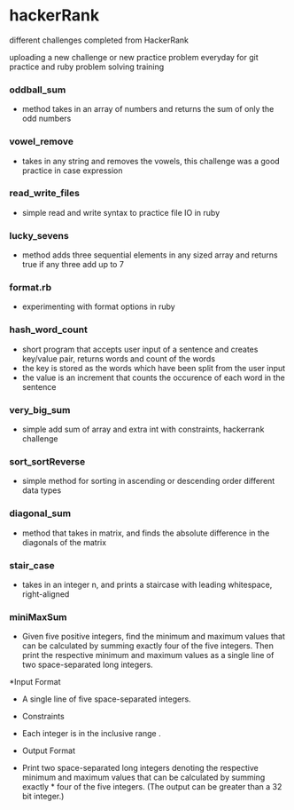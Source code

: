 # hackerRank
different challenges completed from HackerRank

uploading a new challenge or new practice problem everyday for git practice and ruby problem solving training

### oddball_sum
* method takes in an array of numbers and returns the sum of only the odd numbers


### vowel_remove
* takes in any string and removes the vowels, this challenge was a good practice in case expression

### read_write_files
* simple read and write syntax to practice file IO in ruby

### lucky_sevens
* method adds three sequential elements in any sized array and returns true if any three add up to 7

### format.rb
* experimenting with format options in ruby

### hash_word_count
* short program that accepts user input of a sentence and creates key/value pair, returns words and count of the words
* the key is stored as the words which have been split from the user input
* the value is an increment that counts the occurence of each word in the sentence

### very_big_sum
* simple add sum of array and extra int with constraints, hackerrank challenge

### sort_sortReverse
* simple method for sorting in ascending or descending order different data types

### diagonal_sum
* method that takes in matrix, and finds the absolute difference in the 
diagonals of the matrix

### stair_case
* takes in an integer n, and prints a staircase with leading whitespace, 
right-aligned




### miniMaxSum
* Given five positive integers, find the minimum and maximum values that can be calculated by summing exactly four of the five integers. Then print the respective minimum and maximum values as a single line of two space-separated long integers.

*Input Format

* A single line of five space-separated integers.

* Constraints

* Each integer is in the inclusive range .
* Output Format

* Print two space-separated long integers denoting the respective minimum and maximum values that can be calculated by summing exactly * four of the five integers. (The output can be greater than a 32 bit integer.)

